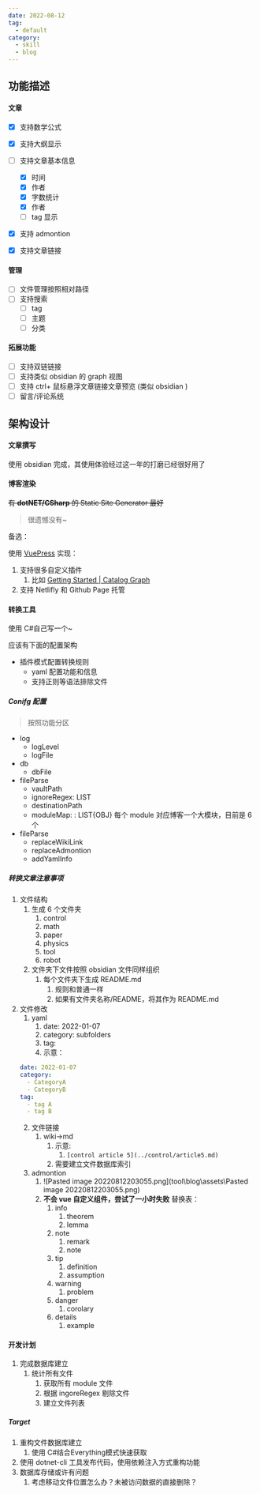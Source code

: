 ```yaml
---
date: 2022-08-12
tag:
  - default
category:
  - skill
  - blog
---
```




## 功能描述

#### 文章

- [x] 支持数学公式
- [x] 支持大纲显示
- [ ] 支持文章基本信息
	- [x] 时间
	- [x] 作者
	- [x] 字数统计
	- [x] 作者
	- [ ] tag 显示
- [x] 支持 admontion
- [x] 支持文章链接


#### 管理

- [ ] 文件管理按照相对路径
- [ ] 支持搜索
	- [ ] tag
	- [ ] 主题
	- [ ] 分类

#### 拓展功能

- [ ] 支持双链链接
- [ ] 支持类似 obsidian 的 graph 视图
- [ ] 支持 ctrl+ 鼠标悬浮文章链接文章预览 (类似 obsidian )
- [ ] 留言/评论系统

## 架构设计

#### 文章撰写

使用 obsidian 完成，其使用体验经过这一年的打磨已经很好用了

#### 博客渲染

~~有 **dotNET/CSharp** 的 Static Site Generator 最好~~

> 很遗憾没有~

备选：

使用 [VuePress](https://vuepress.vuejs.org/zh/) 实现：

1. 支持很多自定义插件
	1. 比如 [Getting Started | Catalog Graph](https://catalog-graph.netlify.app/guide/getting-started.html#installation)
2. 支持 Netlifly 和 Github Page 托管

#### 转换工具

使用 C#自己写一个~

应该有下面的配置架构

- 插件模式配置转换规则
	- yaml 配置功能和信息
	- 支持正则等语法排除文件

##### Conifg 配置
> 按照功能分区

- log
	- logLevel
	- logFile
- db
	- dbFile
- fileParse
	- vaultPath
	- ignoreRegex: LIST
	- destinationPath
	- moduleMap: : LIST{OBJ} 每个 module 对应博客一个大模块，目前是 6 个
- fileParse
	- replaceWikiLink
	- replaceAdmontion
	- addYamlInfo

##### 转换文章注意事项

1. 文件结构
	1. 生成 6 个文件夹
		1. control
		2. math
		3. paper
		4. physics
		5. tool
		6. robot
	2. 文件夹下文件按照 obsidian 文件同样组织
		1. 每个文件夹下生成 README.md
			1. 规则和普通一样
			2. 如果有文件夹名称/README，将其作为 README.md
2. 文件修改
	1. yaml
		1. date: 2022-01-07
		2. category: subfolders
		3. tag:
		4. 示意：
	```yaml
	date: 2022-01-07
	category:
	  - CategoryA 
	  - CategoryB
	tag:
	  - tag A
	  - tag B
	```
	2. 文件链接
		1. wiki→md
			1. 示意:
				1. `[control article 5](../control/article5.md)`
			2. 需要建立文件数据库索引
	3. admontion
		1. ![Pasted image 20220812203055.png](tool\blog\assets\Pasted image 20220812203055.png)
		2. **不会 vue 自定义组件，尝试了一小时失败** 替换表：
			1. info
				1. theorem
				2. lemma
			2. note
				1. remark
				2. note
			3. tip
				1. definition
				2. assumption
			4. warning
				1. problem
			5. danger
				1. corolary
			6. details
				1. example


#### 开发计划

1. 完成数据库建立
	1. 统计所有文件
		1. 获取所有 module 文件
		2. 根据 ingoreRegex 剔除文件
		3. 建立文件列表

##### Target

1. 重构文件数据库建立
	1. 使用 C#结合Everything模式快速获取
2. 使用 dotnet-cli 工具发布代码，使用依赖注入方式重构功能
3. 数据库存储或许有问题
	1. 考虑移动文件位置怎么办？未被访问数据的直接删除？

